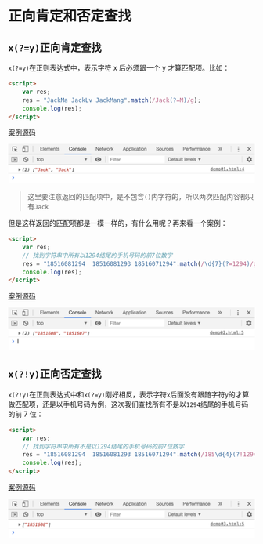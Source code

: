 # 正向肯定和否定查找

## `x(?=y)`正向肯定查找

`x(?=y)`在正则表达式中，表示字符 x 后必须跟一个 y 才算匹配项。比如：

```html
<script>
    var res;
    res = "JackMa JackLv JackMang".match(/Jack(?=M)/g);
    console.log(res);
</script>
```

[案例源码](./demo/demo01.html)

![](./images/01.png)

> 这里要注意返回的匹配项中，是不包含`()`内字符的，所以两次匹配内容都只有`Jack`

但是这样返回的匹配项都是一模一样的，有什么用呢？再来看一个案例：

```html
<script>
    var res;
    // 找到字符串中所有以1294结尾的手机号码的前7位数字
    res = "18516081294  18516081293 18516071294".match(/\d{7}(?=1294)/g);
    console.log(res);
</script>
```

[案例源码](./demo/demo02.html)

![](./images/02.png)

## `x(?!y)`正向否定查找

`x(?!y)`在正则表达式中和`x(?=y)`刚好相反，表示字符`x`后面没有跟随字符`y`的才算做匹配项，还是以手机号码为例，这次我们查找所有不是以`1294`结尾的手机号码的前 7 位：

```html
<script>
    var res;
    // 找到字符串中所有不是以1294结尾的手机号码的前7位数字
    res = "18516081294  18516081293 18516071294".match(/185\d{4}(?!1294)/g);
    console.log(res);
</script>
```

[案例源码](./demo/demo03.html)

![](./images/03.png)
